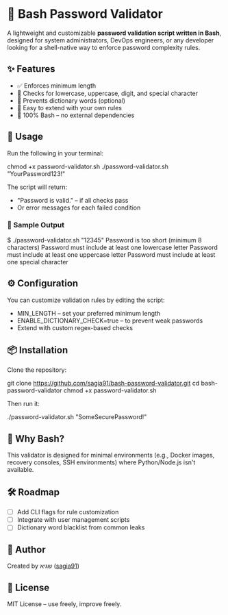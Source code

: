 # 🔐 Bash Password Validator

A lightweight and customizable **password validation script written in Bash**, designed for system administrators, DevOps engineers, or any developer looking for a shell-native way to enforce password complexity rules.

## ✨ Features

- ✅ Enforces minimum length
- 🔣 Checks for lowercase, uppercase, digit, and special character
- 📖 Prevents dictionary words (optional)
- 🧩 Easy to extend with your own rules
- 🐚 100% Bash – no external dependencies

## 🚀 Usage

Run the following in your terminal:

chmod +x password-validator.sh
./password-validator.sh "YourPassword123!"

The script will return:
- "Password is valid." – if all checks pass
- Or error messages for each failed condition

### 🔁 Sample Output

$ ./password-validator.sh "12345"
Password is too short (minimum 8 characters)
Password must include at least one lowercase letter
Password must include at least one uppercase letter
Password must include at least one special character

## ⚙️ Configuration

You can customize validation rules by editing the script:

- MIN_LENGTH – set your preferred minimum length
- ENABLE_DICTIONARY_CHECK=true – to prevent weak passwords
- Extend with custom regex-based checks

## 📦 Installation

Clone the repository:

git clone https://github.com/sagia91/bash-password-validator.git
cd bash-password-validator
chmod +x password-validator.sh

Then run it:

./password-validator.sh "SomeSecurePassword!"

## 🧠 Why Bash?

This validator is designed for minimal environments (e.g., Docker images, recovery consoles, SSH environments) where Python/Node.js isn't available.

## 🛠️ Roadmap

- [ ] Add CLI flags for rule customization
- [ ] Integrate with user management scripts
- [ ] Dictionary word blacklist from common leaks

## 👤 Author

Created by שגיא ([sagia91](https://github.com/sagia91))

## 📄 License

MIT License – use freely, improve freely.
